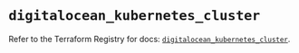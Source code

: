 # `digitalocean_kubernetes_cluster`

Refer to the Terraform Registry for docs: [`digitalocean_kubernetes_cluster`](https://registry.terraform.io/providers/digitalocean/digitalocean/2.39.2/docs/resources/kubernetes_cluster).
